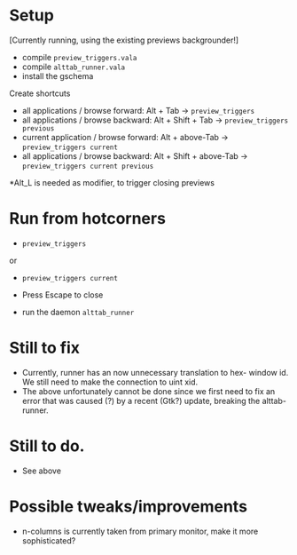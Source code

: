 # Setup

[Currently running, using the existing previews backgrounder!]

- compile `preview_triggers.vala `
- compile `alttab_runner.vala`
- install the gschema

Create shortcuts
- all applications / browse forward: Alt + Tab -> `preview_triggers`
- all applications / browse backward: Alt + Shift + Tab -> `preview_triggers previous`
- current application / browse forward: Alt + above-Tab -> `preview_triggers current`
- all applications / browse backward: Alt + Shift + above-Tab -> `preview_triggers current previous`

*Alt_L is needed as modifier, to trigger closing previews

# Run from hotcorners
- `preview_triggers`

or 

- `preview_triggers current`

- Press Escape to close

- run the daemon `alttab_runner`

# Still to fix
- Currently, runner has an now unnecessary translation to hex- window id. We still need to make the connection to uint xid. 
- The above unfortunately cannot be done since we first need to fix an error that was caused (?) by a recent (Gtk?) update, breaking the alttab-runner.

# Still to do.
- See above

# Possible tweaks/improvements
- n-columns is currently taken from primary monitor, make it more sophisticated?

